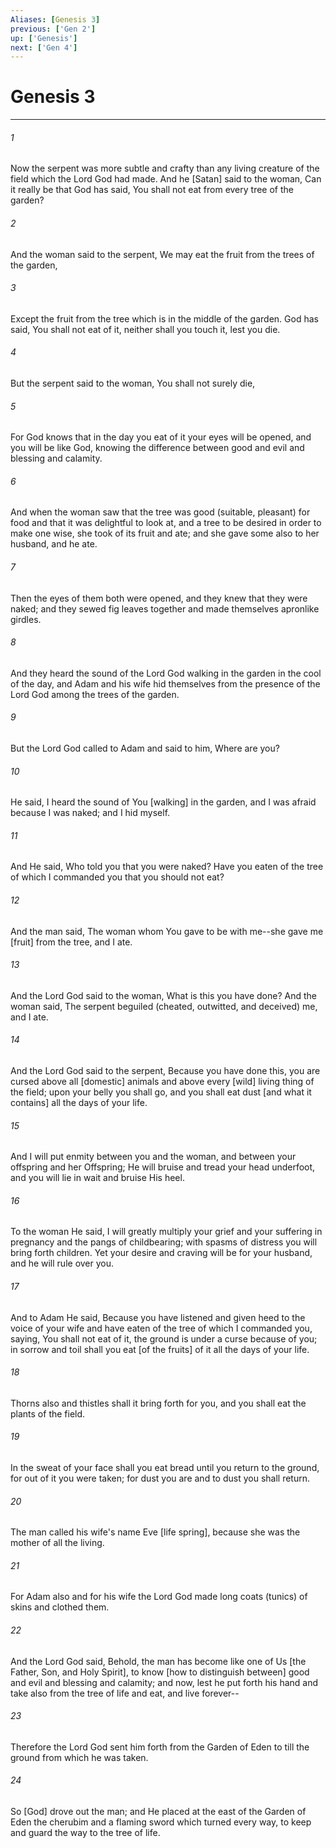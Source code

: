 ```yaml
---
Aliases: [Genesis 3]
previous: ['Gen 2']
up: ['Genesis']
next: ['Gen 4']
---
```

# Genesis 3

***














###### 1 






Now the serpent was more subtle and crafty than any living creature of the field which the Lord God had made. And he [Satan] said to the woman, Can it really be that God has said, You shall not eat from every tree of the garden? 













###### 2 






And the woman said to the serpent, We may eat the fruit from the trees of the garden, 













###### 3 






Except the fruit from the tree which is in the middle of the garden. God has said, You shall not eat of it, neither shall you touch it, lest you die. 













###### 4 






But the serpent said to the woman, You shall not surely die, 













###### 5 






For God knows that in the day you eat of it your eyes will be opened, and you will be like God, knowing the difference between good and evil and blessing and calamity. 













###### 6 






And when the woman saw that the tree was good (suitable, pleasant) for food and that it was delightful to look at, and a tree to be desired in order to make one wise, she took of its fruit and ate; and she gave some also to her husband, and he ate. 













###### 7 






Then the eyes of them both were opened, and they knew that they were naked; and they sewed fig leaves together and made themselves apronlike girdles. 













###### 8 






And they heard the sound of the Lord God walking in the garden in the cool of the day, and Adam and his wife hid themselves from the presence of the Lord God among the trees of the garden. 













###### 9 






But the Lord God called to Adam and said to him, Where are you? 













###### 10 






He said, I heard the sound of You [walking] in the garden, and I was afraid because I was naked; and I hid myself. 













###### 11 






And He said, Who told you that you were naked? Have you eaten of the tree of which I commanded you that you should not eat? 













###### 12 






And the man said, The woman whom You gave to be with me--she gave me [fruit] from the tree, and I ate. 













###### 13 






And the Lord God said to the woman, What is this you have done? And the woman said, The serpent beguiled (cheated, outwitted, and deceived) me, and I ate. 













###### 14 






And the Lord God said to the serpent, Because you have done this, you are cursed above all [domestic] animals and above every [wild] living thing of the field; upon your belly you shall go, and you shall eat dust [and what it contains] all the days of your life. 













###### 15 






And I will put enmity between you and the woman, and between your offspring and her Offspring; He will bruise and tread your head underfoot, and you will lie in wait and bruise His heel. 













###### 16 






To the woman He said, I will greatly multiply your grief and your suffering in pregnancy and the pangs of childbearing; with spasms of distress you will bring forth children. Yet your desire and craving will be for your husband, and he will rule over you. 













###### 17 






And to Adam He said, Because you have listened and given heed to the voice of your wife and have eaten of the tree of which I commanded you, saying, You shall not eat of it, the ground is under a curse because of you; in sorrow and toil shall you eat [of the fruits] of it all the days of your life. 













###### 18 






Thorns also and thistles shall it bring forth for you, and you shall eat the plants of the field. 













###### 19 






In the sweat of your face shall you eat bread until you return to the ground, for out of it you were taken; for dust you are and to dust you shall return. 













###### 20 






The man called his wife's name Eve [life spring], because she was the mother of all the living. 













###### 21 






For Adam also and for his wife the Lord God made long coats (tunics) of skins and clothed them. 













###### 22 






And the Lord God said, Behold, the man has become like one of Us [the Father, Son, and Holy Spirit], to know [how to distinguish between] good and evil and blessing and calamity; and now, lest he put forth his hand and take also from the tree of life and eat, and live forever-- 













###### 23 






Therefore the Lord God sent him forth from the Garden of Eden to till the ground from which he was taken. 













###### 24 






So [God] drove out the man; and He placed at the east of the Garden of Eden the cherubim and a flaming sword which turned every way, to keep and guard the way to the tree of life.
